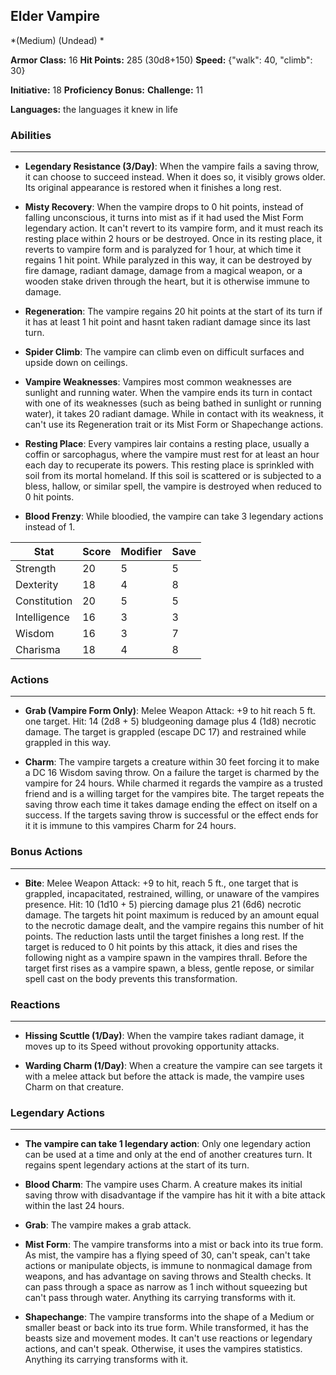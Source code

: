 ## Elder Vampire
*(Medium) (Undead) *

**Armor Class:** 16
**Hit Points:** 285 (30d8+150)
**Speed:** {"walk": 40, "climb": 30}

**Initiative:** 18
**Proficiency Bonus:**
**Challenge:** 11

**Languages:** the languages it knew in life

### Abilities
 --- 
- **Legendary Resistance (3/Day)**: When the vampire fails a saving throw, it can choose to succeed instead. When it does so, it visibly grows older. Its original appearance is restored when it finishes a long rest.

- **Misty Recovery**: When the vampire drops to 0 hit points, instead of falling unconscious, it turns into mist as if it had used the Mist Form legendary action. It can't revert to its vampire form, and it must reach its resting place within 2 hours or be destroyed. Once in its resting place, it reverts to vampire form and is paralyzed for 1 hour, at which time it regains 1 hit point. While paralyzed in this way, it can be destroyed by fire damage, radiant damage, damage from a magical weapon, or a wooden stake driven through the heart, but it is otherwise immune to damage.

- **Regeneration**: The vampire regains 20 hit points at the start of its turn if it has at least 1 hit point and hasnt taken radiant damage since its last turn.

- **Spider Climb**: The vampire can climb even on difficult surfaces and upside down on ceilings.

- **Vampire Weaknesses**: Vampires most common weaknesses are sunlight and running water. When the vampire ends its turn in contact with one of its weaknesses (such as being bathed in sunlight or running water), it takes 20 radiant damage. While in contact with its weakness, it can't use its Regeneration trait or its Mist Form or Shapechange actions.

- **Resting Place**: Every vampires lair contains a resting place, usually a coffin or sarcophagus, where the vampire must rest for at least an hour each day to recuperate its powers. This resting place is sprinkled with soil from its mortal homeland. If this soil is scattered or is subjected to a bless, hallow, or similar spell, the vampire is destroyed when reduced to 0 hit points.

- **Blood Frenzy**: While bloodied, the vampire can take 3 legendary actions instead of 1.



| Stat | Score | Modifier | Save |
| ---- | ---- | ---- | ---- |
| Strength | 20 | 5 | 5 |
| Dexterity | 18 | 4 | 8 |
| Constitution | 20 | 5 | 5 |
| Intelligence | 16 | 3 | 3 |
| Wisdom | 16 | 3 | 7 |
| Charisma | 18 | 4 | 8 |

### Actions
 --- 
- **Grab (Vampire Form Only)**: Melee Weapon Attack: +9 to hit  reach 5 ft.  one target. Hit: 14 (2d8 + 5) bludgeoning damage plus 4 (1d8) necrotic damage. The target is grappled (escape DC 17) and restrained while grappled in this way.

- **Charm**: The vampire targets a creature within 30 feet  forcing it to make a DC 16 Wisdom saving throw. On a failure  the target is charmed by the vampire for 24 hours. While charmed it regards the vampire as a trusted friend and is a willing target for the vampires bite. The target repeats the saving throw each time it takes damage  ending the effect on itself on a success. If the targets saving throw is successful or the effect ends for it  it is immune to this vampires Charm for 24 hours.

### Bonus Actions
 --- 
- **Bite**: Melee Weapon Attack: +9 to hit, reach 5 ft., one target that is grappled, incapacitated, restrained, willing, or unaware of the vampires presence. Hit: 10 (1d10 + 5) piercing damage plus 21 (6d6) necrotic damage. The targets hit point maximum is reduced by an amount equal to the necrotic damage dealt, and the vampire regains this number of hit points. The reduction lasts until the target finishes a long rest. If the target is reduced to 0 hit points by this attack, it dies and rises the following night as a vampire spawn in the vampires thrall. Before the target first rises as a vampire spawn, a bless, gentle repose, or similar spell cast on the body prevents this transformation.

### Reactions
 --- 
- **Hissing Scuttle (1/Day)**: When the vampire takes radiant damage, it moves up to its Speed without provoking opportunity attacks.

- **Warding Charm (1/Day)**: When a creature the vampire can see targets it with a melee attack but before the attack is made, the vampire uses Charm on that creature.

### Legendary Actions
 --- 
- **The vampire can take 1 legendary action**: Only one legendary action can be used at a time and only at the end of another creatures turn. It regains spent legendary actions at the start of its turn.

- **Blood Charm**: The vampire uses Charm. A creature makes its initial saving throw with disadvantage if the vampire has hit it with a bite attack within the last 24 hours.

- **Grab**: The vampire makes a grab attack.

- **Mist Form**: The vampire transforms into a mist or back into its true form. As mist, the vampire has a flying speed of 30, can't speak, can't take actions or manipulate objects, is immune to nonmagical damage from weapons, and has advantage on saving throws and Stealth checks. It can pass through a space as narrow as 1 inch without squeezing but can't pass through water. Anything its carrying transforms with it.

- **Shapechange**: The vampire transforms into the shape of a Medium or smaller beast or back into its true form. While transformed, it has the beasts size and movement modes. It can't use reactions or legendary actions, and can't speak. Otherwise, it uses the vampires statistics. Anything its carrying transforms with it.


